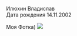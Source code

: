 Илюхин Владислав    
Дата рождения 14.11.2002

Моя Фотка)
![](https://www.purina.ru/sites/default/files/2021-10/amer-korotkoserst-2.jpg)